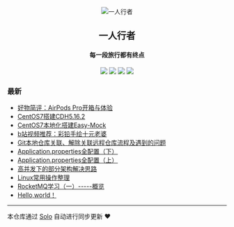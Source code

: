 <p align="center"><img alt="一人行者" src="https://static.b3log.org/images/brand/solo-32.png"></p><h2 align="center">
一人行者
</h2>

<h4 align="center">每一段旅行都有终点</h4>
<p align="center"><a title="一人行者" target="_blank" href="https://github.com/CrissMagic/solo-blog"><img src="https://img.shields.io/github/last-commit/CrissMagic/solo-blog.svg?style=flat-square&color=FF9900"></a>
<a title="GitHub repo size in bytes" target="_blank" href="https://github.com/CrissMagic/solo-blog"><img src="https://img.shields.io/github/repo-size/CrissMagic/solo-blog.svg?style=flat-square"></a>
<a title="Solo Version" target="_blank" href="https://github.com/b3log/solo/releases"><img src="https://img.shields.io/badge/solo-3.6.5-f1e05a.svg?style=flat-square&color=blueviolet"></a>
<a title="Hits" target="_blank" href="https://github.com/b3log/hits"><img src="https://hits.b3log.org/CrissMagic/solo-blog.svg"></a></p>

### 最新

* [好物简评：AirPods Pro开箱与体验](https://www.crissmagic.cn/articles/2019/11/13/1573614610969.html)
* [CentOS7搭建CDH5.16.2](https://www.crissmagic.cn/articles/2019/11/08/1573204695172.html)
* [CentOS7本地化搭建Easy-Mock](https://www.crissmagic.cn/articles/2019/10/30/1572398264251.html)
* [b站视频推荐：彩铅手绘十元老婆](https://www.crissmagic.cn/articles/2019/10/24/1571886721471.html)
* [Git本地仓库关联、解除关联远程仓库流程及遇到的问题](https://www.crissmagic.cn/articles/2019/10/24/1571884156680.html)
* [Application.properties全配置（下）](https://www.crissmagic.cn/articles/2019/10/21/1571628717779.html)
* [Application.properties全配置（上）](https://www.crissmagic.cn/articles/2019/10/21/1571628649893.html)
* [高并发下的部分架构解决思路](https://www.crissmagic.cn/articles/2019/10/17/1571305607364.html)
* [Linux常用操作整理](https://www.crissmagic.cn/articles/2019/10/11/1570759641494.html)
* [RocketMQ学习（一）-----概览](https://www.crissmagic.cn/articles/2019/10/09/1570613610453.html)
* [Hello,world！](https://www.crissmagic.cn/hello-solo)



---

本仓库通过 [Solo](https://github.com/b3log/solo) 自动进行同步更新 ❤️ 